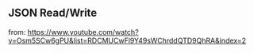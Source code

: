## JSON Read/Write

from: https://www.youtube.com/watch?v=Osm5SCw6gPU&list=RDCMUCwFl9Y49sWChrddQTD9QhRA&index=2
